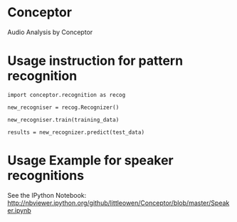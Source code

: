# Conceptor
Audio Analysis by Conceptor 

# Usage instruction for pattern recognition

```
import conceptor.recognition as recog

new_recogniser = recog.Recognizer()

new_recogniser.train(training_data)

results = new_recognizer.predict(test_data)

```


# Usage Example for speaker recognitions

See the IPython Notebook:
http://nbviewer.ipython.org/github/littleowen/Conceptor/blob/master/Speaker.ipynb

